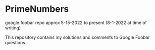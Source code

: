 # PrimeNumbers

google foobar repo
approx 5-15-2022 to present (8-1-2022 at time of writing)

This repository contains my solutions and comments to Google Foobar questions.
